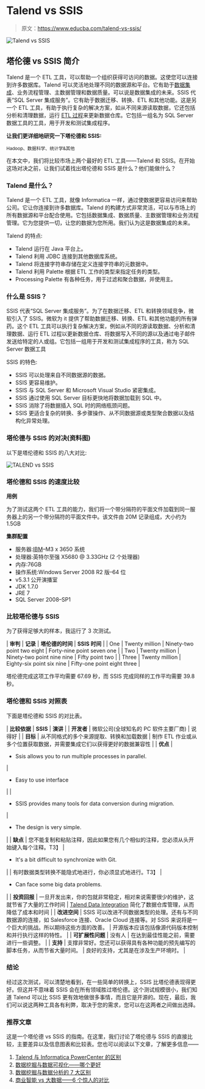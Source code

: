 # Talend vs SSIS

> 原文：<https://www.educba.com/talend-vs-ssis/>

![Talend vs SSIS](img/1a5b987d430f98d88b33d221ae9068e6.png)



## 塔伦德 vs SSIS 简介

Talend 是一个 ETL 工具，可以帮助一个组织获得可访问的数据。这使您可以连接到许多数据库。Talend 可以灵活地处理不同的数据源和平台。它有助于[数据集成](https://www.educba.com/modern-data-integration/)、业务流程管理、主数据管理和数据质量。可以说是数据集成的未来。SSIS 代表“SQL Server 集成服务”。它有助于数据迁移、转换、ETL 和其他功能。这是另一个 ETL 工具，有助于执行复杂的解决方案，如从不同来源读取数据，它还包括分析和清理数据，运行 [ETL 过程](https://www.educba.com/etl-process/)来更新数据仓库。它包括一组名为 SQL Server 数据工具的工具，用于开发和测试集成程序。

**让我们更详细地研究一下塔伦德和 SSIS:**

<small>Hadoop、数据科学、统计学&其他</small>

在本文中，我们将比较市场上两个最好的 ETL 工具——Talend 和 SSIS。在开始这场对决之前，让我们试着找出塔伦德和 SSIS 是什么？他们能做什么？

### Talend 是什么？

Talend 是一个 ETL 工具，就像 Informatica 一样，通过使数据更容易访问来帮助公司。它让你连接到许多数据库。Talend 的构建方式非常灵活，可以与市场上的所有数据源和平台配合使用。它包括数据集成、数据质量、主数据管理和业务流程管理。它为您提供一切，让您的数据为您所用。我们认为这是数据集成的未来。

Talend 的特点:

*   Talend 运行在 Java 平台上。
*   Talend 利用 JDBC 连接到其他数据库系统。
*   Talend 将连接字符串存储在定义连接字符串的元数据中。
*   Talend 利用 Palette 根据 ETL 工作的类型来指定任务的类型。
*   Processing Palette 有各种任务，用于过滤和聚合数据，并使用主。

### 什么是 SSIS？

SSIS 代表“SQL Server 集成服务”。为了在数据迁移、ETL 和转换领域竞争，微软引入了 SSIS。微软为 it 提供了帮助数据迁移、转换、ETL 和其他功能的所有弹药。这个 ETL 工具可以执行复杂解决方案，例如从不同的源读取数据、分析和清理数据、运行 ETL 过程以更新数据仓库、将数据写入不同的源以及通过电子邮件发送给特定的人或组。它包括一组用于开发和测试集成程序的工具，称为 SQL Server 数据工具

SSIS 的特色:

*   SSIS 可以处理来自不同数据源的数据。
*   SSIS 更容易维护。
*   SSIS 与 SQL Server 和 Microsoft Visual Studio 紧密集成。
*   SSIS 通过使用 SQL Server 目标更快地将数据加载到 SQL 中。
*   SSIS 消除了将数据插入 SQL 时的网络瓶颈问题。
*   SSIS 更适合复杂的转换、多步骤操作、从不同数据源或类型聚合数据以及结构化异常处理。

### 塔伦德与 SSIS 的对决(资料图)

以下是塔伦德和 SSIS 的八大对比:

![TALEND vs SSIS](img/fcdf33c0ee1c3c1f590d380d9feaee89.png)



### 塔伦德和 SSIS 的速度比较

**用例**

为了测试这两个 ETL 工具的能力，我们将一个带分隔符的平面文件加载到同一服务器上的另一个带分隔符的平面文件中。该文件由 20M 记录组成，大小约为 1.5GB

**集群配置**

*   服务器:[IBM](https://www.educba.com/)–M3 x 3650 系统
*   处理器:英特尔至强 X5680 @ 3.33GHz (2 个处理器)
*   内存:76GB
*   操作系统:Windows Server 2008 R2 版–64 位
*   v5.3.1 公开演播室
*   JDK 1.7.0
*   JRE 7
*   SQL Server 2008–SP1

### 比较塔伦德与 SSIS

为了获得足够大的样本，我运行了 3 次测试。

| **审判** | **记录** | **塔伦德的时间** | **SSIS 时间** |
| One | Twenty million | Ninety-two point two eight | Forty-nine point seven one |
| Two | Twenty million | Ninety-two point nine nine | Fifty point two |
| Three | Twenty million | Eighty-six point six nine | Fifty-one point eight three |

塔伦德完成这项工作平均需要 67.69 秒，而 SSIS 完成同样的工作平均需要 39.8 秒。

### 塔伦德和 SSIS **对照表**

下面是塔伦德和 SSIS 的对比表。

| **比较依据** | **SSIS** | **演讲** |
| **开发者** | 微软公司(全球知名的 PC 软件主要厂商) | 说得好 |
| **目标** | 从不同格式的多个来源提取、转换和加载数据 | 制作 ETL 作业或从多个位置获取数据，并需要集成它们以获得更好的数据兼容性 |
| **优点** | 

*   Ssis allows you to run multiple processes in parallel.

 | 

*   Easy to use interface

 |
| 

*   SSIS provides many tools for data conversion during migration.

 | 

*   The design is very simple.

 |
| **缺点** | 您不能复制和粘贴注释，因此如果您有几个相似的注释，您必须从头开始键入每个注释。T3】 | 

*   It's a bit difficult to synchronize with Git.

 |
| 有时数据类型转换不能隐式地进行，你必须显式地进行。T3】 | 

*   Can face some big data problems.

 |
| **投资回报** | 一旦开发出来，你的包就非常稳定，相对来说需要很少的维护，这就节省了大量的工作时间 | [Talend Data Integration](https://www.educba.com/talend-data-integration/) 简化了数据仓库管理，从而降低了成本和时间 |
| **改进空间** | SSIS 可以改进不同数据类型的处理。还有与不同数据源的连接，如 Salesforce 连接、Oracle Cloud 连接等。对 SSIS 来说将是一个巨大的挑战。所以期待这些方面的改善。 | 开源版本应该包括像源代码版本控制和并行执行这样的特性。 |
| **可扩展性问题** | 没有人 | 在达到最佳性能之前，需要进行一些调整。 |
| **支持** | 支撑非常好。您还可以获得具有各种功能的预先编写的脚本任务，从而节省大量时间。 | 良好的支持，尤其是在涉及生产环境时。 |

### 结论

经过这次测试，可以清楚地看到，在一些简单的转换上，SSIS 比塔伦德表现得更好。但这并不意味着 SSIS 会在所有领域胜过塔伦德。这个测试规模很小，我们知道 Talend 可以比 SSIS 更有效地做很多事情，而且它是开源的。现在，最后，我们可以说这两种工具各有利弊，取决于您的需求，您可以在这两者之间做出选择。

### 推荐文章

这是一个塔伦德 vs SSIS 的指南。在这里，我们讨论了塔伦德与 SSIS 的直接比较，主要差异以及信息图表和比较表。您也可以阅读以下文章，了解更多信息——

1.  [Talend 与 Informatica PowerCenter 的区别](https://www.educba.com/talend-vs-informatica-powercenter/)
2.  [数据挖掘与数据可视化——哪个更好](https://www.educba.com/data-mining-vs-data-visualization/)
3.  [数据挖掘与数据分析的 7 大区别](https://www.educba.com/data-mining-vs-data-analysis/)
4.  [商业智能 vs 大数据——6 个惊人的对比](https://www.educba.com/business-intelligence-vs-big-data/)





